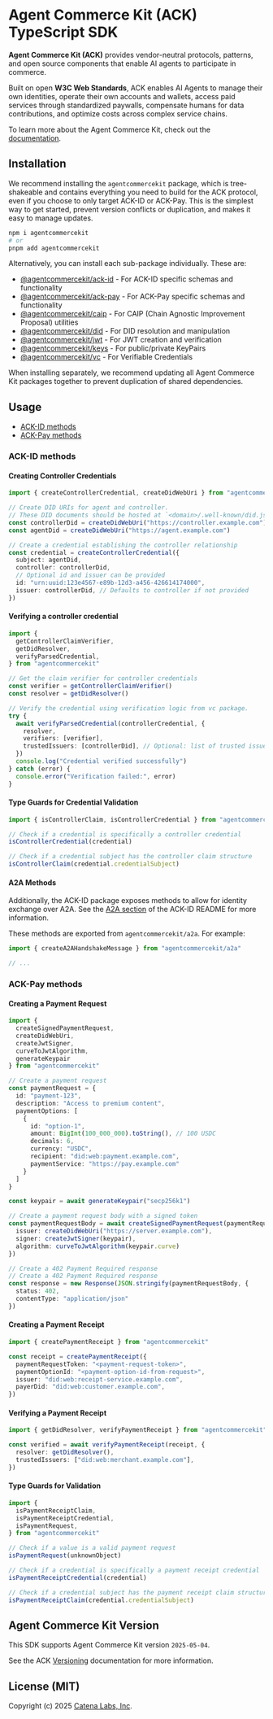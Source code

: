 # Agent Commerce Kit (ACK) TypeScript SDK

**Agent Commerce Kit (ACK)** provides vendor-neutral protocols, patterns, and open source components that enable AI agents to participate in commerce.

Built on open **W3C Web Standards**, ACK enables AI Agents to manage their own identities, operate their own accounts and wallets, access paid services through standardized paywalls, compensate humans for data contributions, and optimize costs across complex service chains.

To learn more about the Agent Commerce Kit, check out the [documentation](https://www.agentcommercekit.com).

## Installation

We recommend installing the `agentcommercekit` package, which is tree-shakeable and contains everything you need to build for the ACK protocol, even if you choose to only target ACK-ID or ACK-Pay. This is the simplest way to get started, prevent version conflicts or duplication, and makes it easy to manage updates.

```sh
npm i agentcommercekit
# or
pnpm add agentcommercekit
```

Alternatively, you can install each sub-package individually. These are:

- [@agentcommercekit/ack-id](https://github.com/agentcommercekit/ack/tree/main/packages/ack-id) - For ACK-ID specific schemas and functionality
- [@agentcommercekit/ack-pay](https://github.com/agentcommercekit/ack/tree/main/packages/ack-pay) - For ACK-Pay specific schemas and functionality
- [@agentcommercekit/caip](https://github.com/agentcommercekit/ack/tree/main/packages/caip) - For CAIP (Chain Agnostic Improvement Proposal) utilities
- [@agentcommercekit/did](https://github.com/agentcommercekit/ack/tree/main/packages/did) - For DID resolution and manipulation
- [@agentcommercekit/jwt](https://github.com/agentcommercekit/ack/tree/main/packages/jwt) - For JWT creation and verification
- [@agentcommercekit/keys](https://github.com/agentcommercekit/ack/tree/main/packages/keys) - For public/private KeyPairs
- [@agentcommercekit/vc](https://github.com/agentcommercekit/ack/tree/main/packages/vc) - For Verifiable Credentials

When installing separately, we recommend updating all Agent Commerce Kit packages together to prevent duplication of shared dependencies.

## Usage

- [ACK-ID methods](#ack-id-methods)
- [ACK-Pay methods](#ack-pay-methods)

### ACK-ID methods

#### Creating Controller Credentials

```ts
import { createControllerCredential, createDidWebUri } from "agentcommercekit"

// Create DID URIs for agent and controller.
// These DID documents should be hosted at `<domain>/.well-known/did.json`
const controllerDid = createDidWebUri("https://controller.example.com")
const agentDid = createDidWebUri("https://agent.example.com")

// Create a credential establishing the controller relationship
const credential = createControllerCredential({
  subject: agentDid,
  controller: controllerDid,
  // Optional id and issuer can be provided
  id: "urn:uuid:123e4567-e89b-12d3-a456-426614174000",
  issuer: controllerDid, // Defaults to controller if not provided
})
```

#### Verifying a controller credential

```ts
import {
  getControllerClaimVerifier,
  getDidResolver,
  verifyParsedCredential,
} from "agentcommercekit"

// Get the claim verifier for controller credentials
const verifier = getControllerClaimVerifier()
const resolver = getDidResolver()

// Verify the credential using verification logic from vc package.
try {
  await verifyParsedCredential(controllerCredential, {
    resolver,
    verifiers: [verifier],
    trustedIssuers: [controllerDid], // Optional: list of trusted issuers
  })
  console.log("Credential verified successfully")
} catch (error) {
  console.error("Verification failed:", error)
}
```

#### Type Guards for Credential Validation

```ts
import { isControllerClaim, isControllerCredential } from "agentcommercekit"

// Check if a credential is specifically a controller credential
isControllerCredential(credential)

// Check if a credential subject has the controller claim structure
isControllerClaim(credential.credentialSubject)
```

#### A2A Methods

Additionally, the ACK-ID package exposes methods to allow for identity exchange over A2A. See the [A2A section](../ack-id/README.md#a2a-support) of the ACK-ID README for more information.

These methods are exported from `agentcommercekit/a2a`. For example:

```ts
import { createA2AHandshakeMessage } from "agentcommercekit/a2a"

// ...
```

### ACK-Pay methods

#### Creating a Payment Request

```ts
import {
  createSignedPaymentRequest,
  createDidWebUri,
  createJwtSigner,
  curveToJwtAlgorithm,
  generateKeypair
} from "agentcommercekit"

// Create a payment request
const paymentRequest = {
  id: "payment-123",
  description: "Access to premium content",
  paymentOptions: [
    {
      id: "option-1",
      amount: BigInt(100_000_000).toString(), // 100 USDC
      decimals: 6,
      currency: "USDC",
      recipient: "did:web:payment.example.com",
      paymentService: "https://pay.example.com"
    }
  ]
}

const keypair = await generateKeypair("secp256k1")

// Create a payment request body with a signed token
const paymentRequestBody = await createSignedPaymentRequest(paymentRequest, {
  issuer: createDidWebUri("https://server.example.com"),
  signer: createJwtSigner(keypair),
  algorithm: curveToJwtAlgorithm(keypair.curve)
})

// Create a 402 Payment Required response
// Create a 402 Payment Required response
const response = new Response(JSON.stringify(paymentRequestBody, {
  status: 402,
  contentType: "application/json"
})
```

#### Creating a Payment Receipt

```ts
import { createPaymentReceipt } from "agentcommercekit"

const receipt = createPaymentReceipt({
  paymentRequestToken: "<payment-request-token>",
  paymentOptionId: "<payment-option-id-from-request>",
  issuer: "did:web:receipt-service.example.com",
  payerDid: "did:web:customer.example.com",
})
```

#### Verifying a Payment Receipt

```ts
import { getDidResolver, verifyPaymentReceipt } from "agentcommercekit"

const verified = await verifyPaymentReceipt(receipt, {
  resolver: getDidResolver(),
  trustedIssuers: ["did:web:merchant.example.com"],
})
```

#### Type Guards for Validation

```ts
import {
  isPaymentReceiptClaim,
  isPaymentReceiptCredential,
  isPaymentRequest,
} from "agentcommercekit"

// Check if a value is a valid payment request
isPaymentRequest(unknownObject)

// Check if a credential is specifically a payment receipt credential
isPaymentReceiptCredential(credential)

// Check if a credential subject has the payment receipt claim structure
isPaymentReceiptClaim(credential.credentialSubject)
```

## Agent Commerce Kit Version

This SDK supports Agent Commerce Kit version `2025-05-04`.

See the ACK [Versioning](https://agentcommercekit.com/resources/versioning) documentation for more information.

## License (MIT)

Copyright (c) 2025 [Catena Labs, Inc](https://catenalabs.com).
